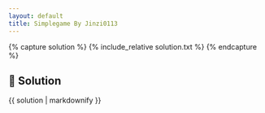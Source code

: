 ```yaml
---
layout: default
title: Simplegame By Jinzi0113
---
```


{% capture solution %}
{% include_relative solution.txt %}
{% endcapture %}

## 📝 Solution

{{ solution | markdownify }}
